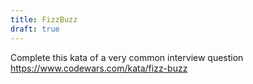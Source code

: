 ```yaml
---
title: FizzBuzz
draft: true
--- 
```



Complete this kata of a very common interview question https://www.codewars.com/kata/fizz-buzz